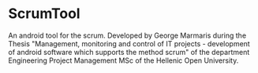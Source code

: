 # ScrumTool
An android tool for the scrum. Developed by George Marmaris during the Thesis "Management, monitoring and control of IT projects - development of android software which supports the method scrum" of the department Engineering Project Management MSc of the Hellenic Open University.
